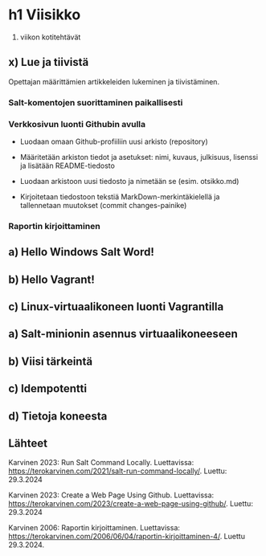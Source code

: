 # h1 Viisikko

1. viikon kotitehtävät

## x) Lue ja tiivistä

Opettajan määrittämien artikkeleiden lukeminen ja tiivistäminen.

### Salt-komentojen suorittaminen paikallisesti

### Verkkosivun luonti Githubin avulla

- Luodaan omaan Github-profiiliin uusi arkisto (repository)

- Määritetään arkiston tiedot ja asetukset: nimi, kuvaus, julkisuus, lisenssi ja lisätään README-tiedosto

- Luodaan arkistoon uusi tiedosto ja nimetään se (esim. otsikko.md)

- Kirjoitetaan tiedostoon tekstiä MarkDown-merkintäkielellä ja tallennetaan muutokset (commit changes-painike)

### Raportin kirjoittaminen

## a) Hello Windows Salt Word!

## b) Hello Vagrant!

## c) Linux-virtuaalikoneen luonti Vagrantilla

## a) Salt-minionin asennus virtuaalikoneeseen

## b) Viisi tärkeintä

## c) Idempotentti

## d) Tietoja koneesta






## Lähteet

Karvinen 2023: Run Salt Command Locally. Luettavissa: https://terokarvinen.com/2021/salt-run-command-locally/. Luettu: 29.3.2024

Karvinen 2023: Create a Web Page Using Github. Luettavissa: https://terokarvinen.com/2023/create-a-web-page-using-github/. Luettu: 29.3.2024

Karvinen 2006: Raportin kirjoittaminen. Luettavissa: https://terokarvinen.com/2006/06/04/raportin-kirjoittaminen-4/. Luettu 29.3.2024.


